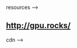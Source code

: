 resources --> 

## http://gpu.rocks/

cdn --> 
<script src="path/to/gpu-browser.min.js"></script>
  <script>
      const gpu = new GPU();
  </script>
